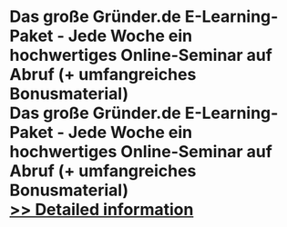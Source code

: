 # Das große Gründer.de E-Learning-Paket - Jede Woche ein hochwertiges Online-Seminar auf Abruf (+ umfangreiches Bonusmaterial)<br />Das große Gründer.de E-Learning-Paket - Jede Woche ein hochwertiges Online-Seminar auf Abruf (+ umfangreiches Bonusmaterial)<br />[>> Detailed information](https://secure.element5.com/esales/product.html?productid=300578324&affiliateid=200057808)